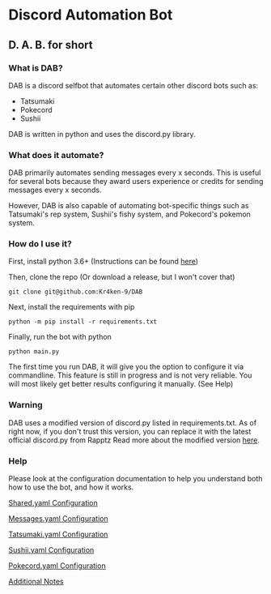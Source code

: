 # Discord Automation Bot
## D. A. B. for short

### What is DAB?

DAB is a discord selfbot that automates certain other discord bots such as:
* Tatsumaki
* Pokecord
* Sushii

DAB is written in python and uses the discord.py library.

### What does it automate?

DAB primarily automates sending messages every x seconds. This is useful for
several bots because they award users experience or credits for sending
messages every x seconds.

However, DAB is also capable of automating bot-specific things such as Tatsumaki's
rep system, Sushii's fishy system, and Pokecord's pokemon system.

### How do I use it?

First, install python 3.6+ (Instructions can be found [here](https://www.python.org/))

Then, clone the repo (Or download a release, but I won't cover that)

`git clone git@github.com:Kr4ken-9/DAB`

Next, install the requirements with pip

`python -m pip install -r requirements.txt`

Finally, run the bot with python

`python main.py`

The first time you run DAB, it will give you the option to configure it
via commandline. This feature is still in progress and is not very reliable.
You will most likely get better results configuring it manually. (See Help)

### Warning

DAB uses a modified version of discord.py listed in requirements.txt.
As of right now, if you don't trust this version, you can replace it with the latest official discord.py from Rapptz
Read more about the modified version [here](Discordpy.md).

### Help

Please look at the configuration documentation to help you understand both
how to use the bot, and how it works.

[Shared.yaml Configuration](Shared.md)

[Messages.yaml Configuration](Messages.md)

[Tatsumaki.yaml Configuration](Tatsumaki.md)

[Sushii.yaml Configuration](Sushii.md)

[Pokecord.yaml Configuration](Pokecord.md)

[Additional Notes](Additional.md)
